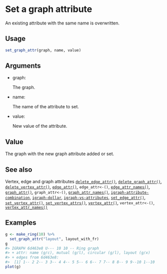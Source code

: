 # Set a graph attribute

An existing attribute with the same name is overwritten.

## Usage

``` r
set_graph_attr(graph, name, value)
```

## Arguments

- graph:

  The graph.

- name:

  The name of the attribute to set.

- value:

  New value of the attribute.

## Value

The graph with the new graph attribute added or set.

## See also

Vertex, edge and graph attributes
[`delete_edge_attr()`](https://r.igraph.org/reference/delete_edge_attr.md),
[`delete_graph_attr()`](https://r.igraph.org/reference/delete_graph_attr.md),
[`delete_vertex_attr()`](https://r.igraph.org/reference/delete_vertex_attr.md),
[`edge_attr()`](https://r.igraph.org/reference/edge_attr.md),
`edge_attr<-()`,
[`edge_attr_names()`](https://r.igraph.org/reference/edge_attr_names.md),
[`graph_attr()`](https://r.igraph.org/reference/graph_attr.md),
`graph_attr<-()`,
[`graph_attr_names()`](https://r.igraph.org/reference/graph_attr_names.md),
[`igraph-attribute-combination`](https://r.igraph.org/reference/igraph-attribute-combination.md),
[`igraph-dollar`](https://r.igraph.org/reference/igraph-dollar.md),
[`igraph-vs-attributes`](https://r.igraph.org/reference/igraph-vs-attributes.md),
[`set_edge_attr()`](https://r.igraph.org/reference/set_edge_attr.md),
[`set_vertex_attr()`](https://r.igraph.org/reference/set_vertex_attr.md),
[`set_vertex_attrs()`](https://r.igraph.org/reference/set_vertex_attrs.md),
[`vertex_attr()`](https://r.igraph.org/reference/vertex_attr.md),
`vertex_attr<-()`,
[`vertex_attr_names()`](https://r.igraph.org/reference/vertex_attr_names.md)

## Examples

``` r
g <- make_ring(10) %>%
  set_graph_attr("layout", layout_with_fr)
g
#> IGRAPH 6d463e8 U--- 10 10 -- Ring graph
#> + attr: name (g/c), mutual (g/l), circular (g/l), layout (g/x)
#> + edges from 6d463e8:
#>  [1] 1-- 2 2-- 3 3-- 4 4-- 5 5-- 6 6-- 7 7-- 8 8-- 9 9--10 1--10
plot(g)
```
